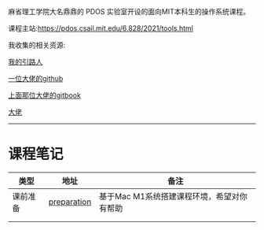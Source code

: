 麻省理工学院大名鼎鼎的 PDOS 实验室开设的面向MIT本科生的操作系统课程。

课程主站:https://pdos.csail.mit.edu/6.828/2021/tools.html

我收集的相关资源:

[我的引路人](https://0xffff.one/d/1085-mit6-s081-operating-system-engineering-cao-zuo-xi-tong-she-ji-ke-cheng-jie-shao)

[一位大佬的github](https://github.com/huihongxiao/MIT6.S081)

[上面那位大佬的gitbook](https://mit-public-courses-cn-translatio.gitbook.io/mit6-s081/)

[大佬](https://www.cnblogs.com/weijunji/tag/XV6/)

----

# 课程笔记

| 类型     | 地址                                                         | 备注                                       |
| -------- | ------------------------------------------------------------ | ------------------------------------------ |
| 课前准备 | [preparation](https://github.com/Yefangbiao/MIT6.s081-xv6-riscv/blob/riscv/note/preparation.md) | 基于Mac M1系统搭建课程环境，希望对你有帮助 |
|          |                                                              |                                            |
|          |                                                              |                                            |

